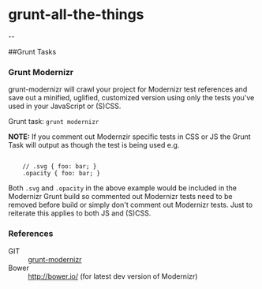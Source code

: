 # grunt-all-the-things
-- 

##Grunt Tasks

### Grunt Modernizr

grunt-modernizr will crawl your project for Modernizr test references and save out a minified, uglified, customized version using only the tests you've used in your JavaScript or (S)CSS.  

Grunt task: <code>grunt modernizr</code>  

<strong>NOTE:</strong> If you comment out Modernzir specific tests in CSS or JS the Grunt Task will output as though the test is being used e.g.

<code>
	// .svg { foo: bar; }  
	.opacity { foo: bar; }
</code>

Both <code>.svg</code> and <code>.opacity</code> in the above example would be included in the Modernizr Grunt build so commented out Modernizr tests need to be removed before build or simply don't comment out Modernizr tests. Just to reiterate this applies to both JS and (S)CSS.

<h3>References</h3>
<dl>
	<dt>GIT</dt>
	<dd><a href="https://github.com/Modernizr/grunt-modernizr">grunt-modernizr</a></dd>
	<dt>Bower</dt>
	<dd><a href="http://bower.io/">http://bower.io/</a> (for latest dev version of Modernizr)</dd>
</dl>
